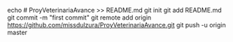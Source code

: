 
echo # ProyVeterinariaAvance >> README.md
git init
git add README.md
git commit -m "first commit"
git remote add origin https://github.com/missdulzura/ProyVeterinariaAvance.git
git push -u origin master

